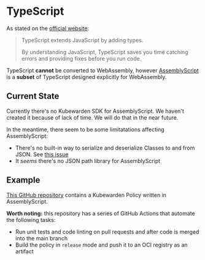 # TypeScript

As stated on the [official website](https://www.typescriptlang.org/):

> TypeScript extends JavaScript by adding types.
>
> By understanding JavaScript, TypeScript saves you time catching errors and
> providing fixes before you run code.

TypeScript **cannot** be converted to WebAssembly, however
[AssemblyScript](https://www.assemblyscript.org/) is a **subset** of TypeScript
designed explicitly for WebAssembly.

## Current State

Currently there's no Kubewarden SDK for AssemblyScript. We haven't created it
because of lack of time. We will do that in the near future.

In the meantime, there seem to be some limitatations affecting AssemblyScript:

* There's no built-in way to serialize and deserialize Classes to
  and from JSON. See [this issue](https://github.com/AssemblyScript/assemblyscript/issues/292)
* It *seems* there's no JSON path library for AssemblyScript

## Example

[This GitHub repository](https://github.com/kubewarden/pod-privileged-policy)
contains a Kubewarden Policy written in AssemblyScript.

**Worth noting:** this repository has a series of GitHub Actions that automate
the following tasks:

  * Run unit tests and code linting on pull requests and after code is merged
    into the main branch
  * Build the policy in `release` mode and push it to an OCI registry as an
    artifact
